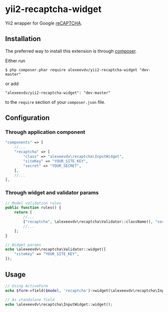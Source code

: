 yii2-recaptcha-widget
=====================

Yii2 wrapper for Google [reCAPTCHA](https://www.google.com/recaptcha).

## Installation

The preferred way to install this extension is through [composer](http://getcomposer.org/download/).

Either run

```
$ php composer.phar require alexeevdv/yii2-recaptcha-widget "dev-master"
```

or add

```
"alexeevdv/yii2-recaptcha-widget": "dev-master"
```

to the ```require``` section of your `composer.json` file.

## Configuration

### Through application component
```php
"components" => [
    //...
    "recaptcha" => [
        "class" => "alexeevdv\recaptcha\InputWidget",
        "siteKey" => "YOUR_SITE_KEY",
        "secret" => "YOUR_SECRET",
    ],
    //...
],
```
### Through widget and validator params
```php
// Model validation rules
public function rules() {
    return [
        //...
        ["recaptcha", \alexeevdv\recaptcha\Validator::className(), "secret" => "YOUR_SECRET"],
        //...
    ];
}

// Widget params
echo \alexeevdv\recaptcha\Validator::widget([
    "siteKey" => "YOUR_SITE_KEY",
]);
```

## Usage

```php
// Using ActiveForm
echo $form->field($model, 'recaptcha')->widget(\alexeevdv\recaptcha\InputWidget::className());

// As standalone field
echo \alexeevdv\recaptcha\InputWidget::widget();

```
